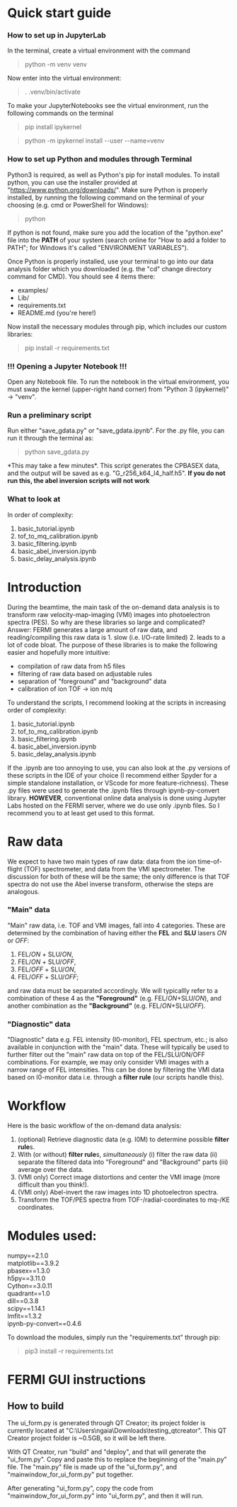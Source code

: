 # Quick start guide

### How to set up in JupyterLab

In the terminal, create a virtual environment with the command

> python -m venv venv

Now enter into the virtual environment:

> . .venv/bin/activate

To make your JupyterNotebooks see the virtual environment, run the following commands on the terminal

> pip install ipykernel

> python -m ipykernel install --user --name=venv 


### How to set up Python and modules through Terminal

Python3 is required, as well as Python's pip for install modules. To install python, you can use the installer provided at "https://www.python.org/downloads/". Make sure Python is properly installed, by running the following command on the terminal of your choosing (e.g. cmd or PowerShell for Windows):

> python

If python is not found, make sure you add the location of the "python.exe" file into the __PATH__ of your system (search online for "How to add a folder to PATH"; for Windows it's called "ENVIRONMENT VARIABLES").

Once Python is properly installed, use your terminal to go into our data analysis folder which you downloaded (e.g. the "cd" change directory command for CMD). You should see 4 items there:

- examples/
- Lib/
- requirements.txt
- README.md (you're here!)

Now install the necessary modules through pip, which includes our custom libraries:

> pip install -r requirements.txt

### !!! Opening a Jupyter Notebook !!!

Open any Notebook file. To run the notebook in the virtual environment, you must swap the kernel (upper-right hand corner) from "Python 3 (ipykernel)" -> "venv".

### Run a preliminary script

Run either "save_gdata.py" or "save_gdata.ipynb". For the .py file, you can run it through the terminal as:

> python save_gdata.py

\*This may take a few minutes\*. This script generates the CPBASEX data, and the output will be saved as e.g. "G_r256_k64_l4_half.h5". **If you do not run this, the abel inversion scripts will not work**

### What to look at

In order of complexity:

1. basic_tutorial.ipynb
2. tof_to_mq_calibration.ipynb
3. basic_filtering.ipynb
4. basic_abel_inversion.ipynb
5. basic_delay_analysis.ipynb


# Introduction

During the beamtime, the main task of the on-demand data analysis is to
transform raw velocity-map-imaging (VMI) images into photoelectron spectra
(PES). So why are these libraries so large and complicated? Answer: FERMI generates a large amount of raw data, and reading/compiling this raw data is 1. slow (i.e. I/O-rate limited) 2. leads to a lot of code bloat. The purpose of these libraries is to make the following easier and hopefully more intuitive:

- compilation of raw data from h5 files
- filtering of raw data based on adjustable rules
- separation of "foreground" and "background" data
- calibration of ion TOF -> ion m/q

To understand the scripts, I recommend looking at the scripts in increasing order of complexity:

1. basic_tutorial.ipynb
2. tof_to_mq_calibration.ipynb
3. basic_filtering.ipynb
4. basic_abel_inversion.ipynb
5. basic_delay_analysis.ipynb

If the .ipynb are too annoying to use, you can also look at the .py versions of these scripts in the IDE of your choice (I recommend either Spyder for a simple standalone installation, or VScode for more feature-richness). These .py files were used to generate the .ipynb files through ipynb-py-convert library. **HOWEVER**, conventional online data analysis is done using Jupyter Labs hosted on the FERMI server, where we do use only .ipynb files. So I recommend you to at least get used to this format.


# Raw data

We expect to have two main types of raw data: data from the ion time-of-flight (TOF) spectrometer, and data from the VMI spectrometer. The discussion for both of these will be the same; the only difference is that TOF spectra do not use the Abel inverse transform, otherwise the steps are analogous.

### "Main" data

"Main" raw data, i.e. TOF and VMI images, fall into 4 categories. These are determined by the combination of having either the **FEL** and **SLU** lasers *ON* or *OFF*:

1. FEL/*ON* + SLU/*ON*,
2. FEL/*ON* + SLU/*OFF*,
3. FEL/*OFF* + SLU/*ON*,
4. FEL/*OFF* + SLU/*OFF*;

and raw data must be separated accordingly. We will typicallly refer to a combination of these 4 as the **"Foreground"** (e.g. FEL/*ON*+SLU/*ON*), and another combination as the **"Background"** (e.g. FEL/*ON*+SLU/*OFF*).

### "Diagnostic" data

"Diagnostic" data e.g. FEL intensity (I0-monitor), FEL spectrum, etc.; is also available in conjunction with the "main" data. These will typically be used to further filter out the "main" raw data on top of the FEL/SLU/ON/OFF combinations. For example, we may only consider VMI images with a narrow range of FEL intensities. This can be done by filtering the VMI data based on I0-monitor data i.e. through a **filter rule** (our scripts handle this).

# Workflow

Here is the basic workflow of the on-demand data analysis:

1. (optional) Retrieve diagnostic data (e.g. I0M) to determine possible **filter rule**s.
2. With (or without) **filter rule**s, *simultaneously* (i) filter the raw data (ii) separate the filtered data into "Foreground" and "Background" parts (iii) average over the data.
3. (VMI only) Correct image distortions and center the VMI image (more difficult than you think!).
4. (VMI only) Abel-invert the raw images into 1D photoelectron spectra.
5. Transform the TOF/PES spectra from TOF-/radial-coordinates to mq-/KE coordinates.

# Modules used:

numpy==2.1.0\
matplotlib==3.9.2\
pbasex==1.3.0\
h5py==3.11.0\
Cython==3.0.11\
quadrant==1.0\
dill==0.3.8\
scipy==1.14.1\
lmfit==1.3.2\
ipynb-py-convert==0.4.6

To download the modules, simply run the "requirements.txt" through pip:

> pip3 install -r requirements.txt

# FERMI GUI instructions
## How to build

The ui_form.py is generated through QT Creator; its project folder is currently located at "C:\Users\ngaia\Downloads\testing_qtcreator". This QT Creator project folder is ~0.5GB, so it will be left there.

With QT Creator, run "build" and "deploy", and that will generate the "ui_form.py". Copy and paste this to replace the beginning of the "main.py" file. The "main.py" file is made up of the "ui_form.py", and "mainwindow_for_ui_form.py" put together.

After generating "ui_form.py", copy the code from "mainwindow_for_ui_form.py" into  "ui_form.py", and then it will run.